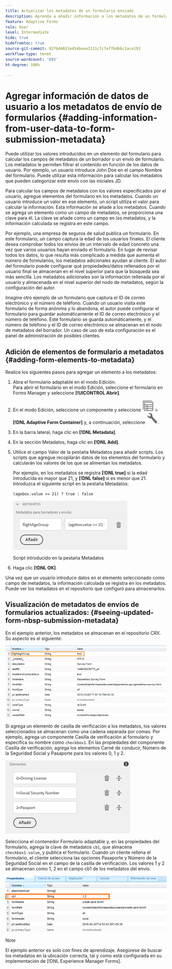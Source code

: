 ```yaml
---
title: Actualizar los metadatos de un formulario enviado
description: Aprenda a añadir información a los metadatos de un formulario enviado con los datos proporcionados por los usuarios. Obtenga información más detallada sobre cómo ver los metadatos de envío de formularios actualizados en el repositorio CRX.
feature: Adaptive Forms
role: User
level: Intermediate
hide: true
hidefromtoc: true
source-git-commit: 937bd4653e454beea3111cfc7ef7b4bbc1ace193
workflow-type: tm+mt
source-wordcount: '693'
ht-degree: 100%

---
```



# Agregar información de datos de usuario a los metadatos de envío de formularios {#adding-information-from-user-data-to-form-submission-metadata}

Puede utilizar los valores introducidos en un elemento del formulario para calcular los campos de metadatos de un borrador o un envío de formulario. Los metadatos le permiten filtrar el contenido en función de los datos de usuario. Por ejemplo, un usuario introduce John Doe en el campo Nombre del formulario. Puede utilizar esta información para calcular los metadatos que pueden categorizar este envío con las iniciales JD.

Para calcular los campos de metadatos con los valores especificados por el usuario, agregue elementos del formulario en los metadatos. Cuando un usuario introduce un valor en ese elemento, un script utiliza el valor para calcular la información. Esta información se añade a los metadatos. Cuando se agrega un elemento como un campo de metadatos, se proporciona una clave para él. La clave se añade como un campo en los metadatos, y la información calculada se registra en este campo.

Por ejemplo, una empresa de seguros de salud publica un formulario. En este formulario, un campo captura la edad de los usuarios finales. El cliente desea comprobar todos los envíos de un intervalo de edad concreto una vez que varios usuarios hayan enviado el formulario. En lugar de revisar todos los datos, lo que resulta más complicado a medida que aumenta el número de formularios, los metadatos adicionales ayudan al cliente. El autor del formulario puede configurar qué propiedades/datos rellenados por el usuario final se almacenan en el nivel superior para que la búsqueda sea más sencilla. Los metadatos adicionales son la información rellenada por el usuario y almacenada en el nivel superior del nodo de metadatos, según la configuración del autor.

Imagine otro ejemplo de un formulario que captura el ID de correo electrónico y el número de teléfono. Cuando un usuario visita este formulario de forma anónima y lo abandona, el autor puede configurar el formulario para guardar automáticamente el ID de correo electrónico y el número de teléfono. Este formulario se guarda automáticamente, y el número de teléfono y el ID de correo electrónico se almacenan en el nodo de metadatos del borrador. Un caso de uso de esta configuración es el panel de administración de posibles clientes.

## Adición de elementos de formulario a metadatos {#adding-form-elements-to-metadata}

Realice los siguientes pasos para agregar un elemento a los metadatos:

1. Abra el formulario adaptable en el modo Edición.\
   Para abrir el formulario en el modo Edición, seleccione el formulario en Forms Manager y seleccione **[!UICONTROL Abrir]**.
1. En el modo Edición, seleccione un componente y seleccione ![nivel de campo](assets/select_parent_icon.svg) > **[!DNL Adaptive Form Container]** y, a continuación, seleccione ![cmppr](assets/configure-icon.svg).
1. En la barra lateral, haga clic en **[!DNL Metadata]**.
1. En la sección Metadatos, haga clic en **[!DNL Add]**.
1. Utilice el campo Valor de la pestaña Metadatos para añadir scripts. Los scripts que agregue recopilarán datos de los elementos del formulario y calcularán los valores de los que se alimentan los metadatos.

   Por ejemplo, en los metadatos se registra **[!DNL true]** si la edad introducida es mayor que 21, y **[!DNL false]** si es menor que 21. Introduzca el siguiente script en la pestaña Metadatos:

   `(agebox.value >= 21) ? true : false`

   ![Metadata script](assets/add-element-metadata.png)

   Script introducido en la pestaña Metadatos

1. Haga clic **[!DNL OK]**.

Una vez que un usuario introduce datos en el elemento seleccionado como campo de metadatos, la información calculada se registra en los metadatos. Puede ver los metadatos en el repositorio que configuró para almacenarlos.

## Visualización de metadatos de envíos de formularios actualizados: {#seeing-updated-form-nbsp-submission-metadata}

En el ejemplo anterior, los metadatos se almacenan en el repositorio CRX. Su aspecto es el siguiente:

![Metadatos](assets/metadata_entry_new.png)

Si agrega un elemento de casilla de verificación a los metadatos, los valores seleccionados se almacenan como una cadena separada por comas. Por ejemplo, agrega un componente Casilla de verificación al formulario y especifica su nombre como `checkbox1`. En las propiedades del componente Casilla de verificación, agrega los elementos Carné de conducir, Número de la Seguridad Social y Pasaporte para los valores 0, 1 y 2.

![Almacenamiento de varios valores desde una casilla de verificación](assets/checkbox-metadata.png)

Selecciona el contenedor Formulario adaptable y, en las propiedades del formulario, agrega la clave de metadatos `cb1`, que almacena `checkbox1.value`, y publica el formulario. Cuando un cliente rellena el formulario, el cliente selecciona las opciones Pasaporte y Número de la Seguridad Social en el campo de la casilla de verificación. Los valores 1 y 2 se almacenan como 1, 2 en el campo cb1 de los metadatos del envío.

![Entrada de metadatos para varios valores seleccionados en un campo de casilla de verificación](assets/metadata-entry.png)

>[!NOTE]
>
>El ejemplo anterior es solo con fines de aprendizaje. Asegúrese de buscar los metadatos en la ubicación correcta, tal y como está configurada en su implementación de [!DNL Experience Manager Forms].